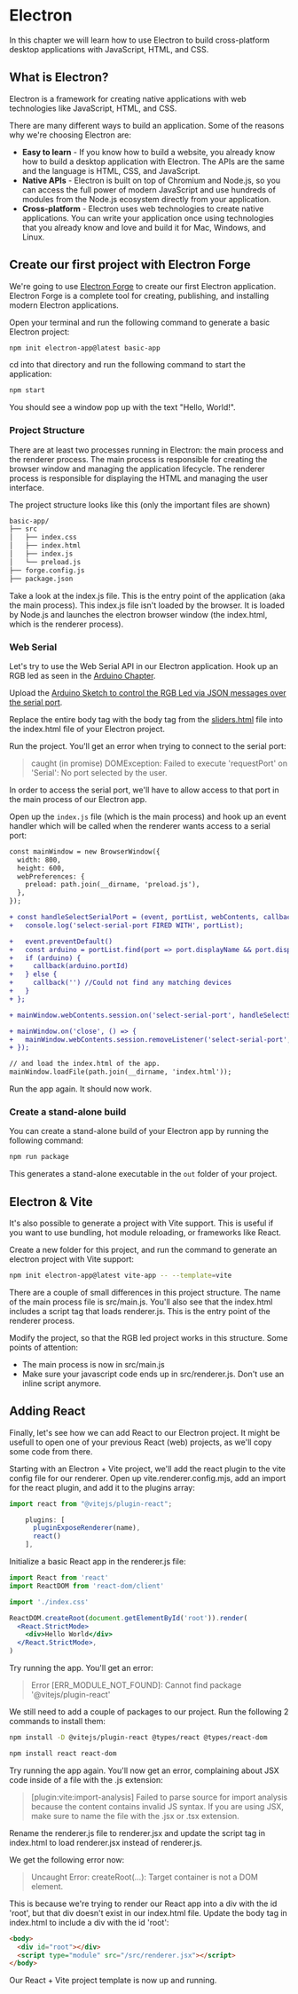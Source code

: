 # Electron

In this chapter we will learn how to use Electron to build cross-platform desktop applications with JavaScript, HTML, and CSS.

## What is Electron?

Electron is a framework for creating native applications with web technologies like JavaScript, HTML, and CSS.

There are many different ways to build an application. Some of the reasons why we're choosing Electron are:

- **Easy to learn** - If you know how to build a website, you already know how to build a desktop application with Electron. The APIs are the same and the language is HTML, CSS, and JavaScript.
- **Native APIs** - Electron is built on top of Chromium and Node.js, so you can access the full power of modern JavaScript and use hundreds of modules from the Node.js ecosystem directly from your application.
- **Cross-platform** - Electron uses web technologies to create native applications. You can write your application once using technologies that you already know and love and build it for Mac, Windows, and Linux.

## Create our first project with Electron Forge

We're going to use [Electron Forge](https://www.electronforge.io) to create our first Electron application. Electron Forge is a complete tool for creating, publishing, and installing modern Electron applications.

Open your terminal and run the following command to generate a basic Electron project:

```bash
npm init electron-app@latest basic-app
```

cd into that directory and run the following command to start the application:

```bash
npm start
```

You should see a window pop up with the text "Hello, World!".

### Project Structure

There are at least two processes running in Electron: the main process and the renderer process. The main process is responsible for creating the browser window and managing the application lifecycle. The renderer process is responsible for displaying the HTML and managing the user interface.

The project structure looks like this (only the important files are shown)

```bash
basic-app/
├── src
│   ├── index.css
│   ├── index.html
│   ├── index.js
│   └── preload.js
├── forge.config.js
├── package.json
```

Take a look at the index.js file. This is the entry point of the application (aka the main process). This index.js file isn't loaded by the browser. It is loaded by Node.js and launches the electron browser window (the index.html, which is the renderer process).

### Web Serial

Let's try to use the Web Serial API in our Electron application. Hook up an RGB led as seen in the [Arduino Chapter](../arduino/).

Upload the [Arduino Sketch to control the RGB Led via JSON messages over the serial port](../arduino/projects/arduino-web-serial-rgbled/arduino/).

Replace the entire body tag with the body tag from the [sliders.html](https://github.com/devinekask/creative-code-4-s24/blob/main/arduino/projects/arduino-web-serial-rgbled/web/public/sliders.html) file into the index.html file of your Electron project.

Run the project. You'll get an error when trying to connect to the serial port:

> caught (in promise) DOMException: Failed to execute 'requestPort' on 'Serial': No port selected by the user.

In order to access the serial port, we'll have to allow access to that port in the main process of our Electron app.

Open up the `index.js` file (which is the main process) and hook up an event handler which will be called when the renderer wants access to a serial port:

```diff
const mainWindow = new BrowserWindow({
  width: 800,
  height: 600,
  webPreferences: {
    preload: path.join(__dirname, 'preload.js'),
  },
});

+ const handleSelectSerialPort = (event, portList, webContents, callback) => {
+   console.log('select-serial-port FIRED WITH', portList);

+   event.preventDefault()
+   const arduino = portList.find(port => port.displayName && port.displayName.toLowerCase().includes('arduino'))
+   if (arduino) {
+     callback(arduino.portId)
+   } else {
+     callback('') //Could not find any matching devices
+   }
+ };

+ mainWindow.webContents.session.on('select-serial-port', handleSelectSerialPort);

+ mainWindow.on('close', () => {
+   mainWindow.webContents.session.removeListener('select-serial-port', handleSelectSerialPort);
+ });

// and load the index.html of the app.
mainWindow.loadFile(path.join(__dirname, 'index.html'));
```

Run the app again. It should now work.

### Create a stand-alone build

You can create a stand-alone build of your Electron app by running the following command:

```bash
npm run package
```

This generates a stand-alone executable in the `out` folder of your project.

## Electron & Vite

It's also possible to generate a project with Vite support. This is useful if you want to use bundling, hot module reloading, or frameworks like React.

Create a new folder for this project, and run the command to generate an electron project with Vite support:

```bash
npm init electron-app@latest vite-app -- --template=vite
```

There are a couple of small differences in this project structure. The name of the main process file is src/main.js. You'll also see that the index.html includes a script tag that loads renderer.js. This is the entry point of the renderer process.

Modify the project, so that the RGB led project works in this structure. Some points of attention:

- The main process is now in src/main.js
- Make sure your javascript code ends up in src/renderer.js. Don't use an inline script anymore.

## Adding React

Finally, let's see how we can add React to our Electron project. It might be usefull to open one of your previous React (web) projects, as we'll copy some code from there.

Starting with an Electron + Vite project, we'll add the react plugin to the vite config file for our renderer. Open up vite.renderer.config.mjs, add an import for the react plugin, and add it to the plugins array:

```js
import react from "@vitejs/plugin-react";
```

```js
    plugins: [
      pluginExposeRenderer(name),
      react()
    ],
```

Initialize a basic React app in the renderer.js file:

```jsx
import React from 'react'
import ReactDOM from 'react-dom/client'

import './index.css'

ReactDOM.createRoot(document.getElementById('root')).render(
  <React.StrictMode>
    <div>Hello World</div>
  </React.StrictMode>,
)
```

Try running the app. You'll get an error:

> Error [ERR_MODULE_NOT_FOUND]: Cannot find package '@vitejs/plugin-react'

We still need to add a couple of packages to our project. Run the following 2 commands to install them:

```bash
npm install -D @vitejs/plugin-react @types/react @types/react-dom
```

```bash
npm install react react-dom
```

Try running the app again. You'll now get an error, complaining about JSX code inside of a file with the .js extension:

> [plugin:vite:import-analysis] Failed to parse source for import analysis because the content contains invalid JS syntax. If you are using JSX, make sure to name the file with the .jsx or .tsx extension.

Rename the renderer.js file to renderer.jsx and update the script tag in index.html to load renderer.jsx instead of renderer.js.

We get the following error now:

> Uncaught Error: createRoot(...): Target container is not a DOM element.

This is because we're trying to render our React app into a div with the id 'root', but that div doesn't exist in our index.html file. Update the body tag in index.html to include a div with the id 'root':

```html
<body>
  <div id="root"></div>
  <script type="module" src="/src/renderer.jsx"></script>
</body>
```

Our React + Vite project template is now up and running.
